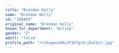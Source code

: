 ```yaml
---
title: "Brendan Kelly"
name: "Brendan Kelly"
id: "166893"
original_name: "Brendan Kelly"
known_for_department: "Acting"
gender: "2"
adult: "false"
profile_path: "/nJXxgwcGdAL5P1KfgcGrjDaCbsY.jpg"
---
```

